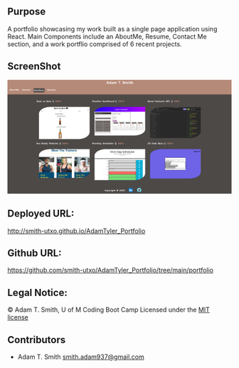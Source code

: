 ## Purpose
A portfolio showcasing my work built as a single page application using React. Main Components include an AboutMe, Resume, Contact Me section, and a work portflio comprised of 6 recent projects. 

## ScreenShot
![](public/screenshot.PNG)

## Deployed URL: 
http://smith-utxo.github.io/AdamTyler_Portfolio 


## Github URL: 
https://github.com/smith-utxo/AdamTyler_Portfolio/tree/main/portfolio

## Legal Notice: 
 © Adam T. Smith, U of M Coding Boot Camp 
Licensed under the [MIT license](LICENSE)

## Contributors
- Adam T. Smith <smith.adam937@gmail.com> 